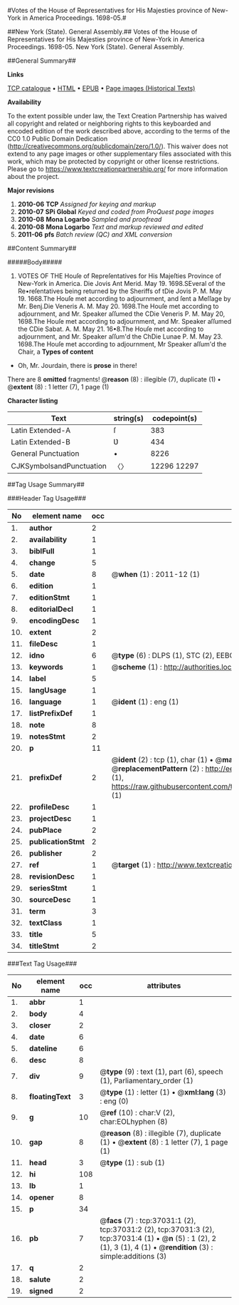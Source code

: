 #Votes of the House of Representatives for His Majesties province of New-York in America Proceedings. 1698-05.#

##New York (State). General Assembly.##
Votes of the House of Representatives for His Majesties province of New-York in America
Proceedings. 1698-05.
New York (State). General Assembly.

##General Summary##

**Links**

[TCP catalogue](http://www.ota.ox.ac.uk/tcp/)  • 
[HTML](http://tei.it.ox.ac.uk/tcp/Texts-HTML/free/A53/A53035.html)  • 
[EPUB](http://tei.it.ox.ac.uk/tcp/Texts-EPUB/free/A53/A53035.epub) • 
[Page images (Historical Texts)](https://historicaltexts.jisc.ac.uk/eebo-99832557e)

**Availability**

To the extent possible under law, the Text Creation Partnership has waived all copyright and related or neighboring rights to this keyboarded and encoded edition of the work described above, according to the terms of the CC0 1.0 Public Domain Dedication (http://creativecommons.org/publicdomain/zero/1.0/). This waiver does not extend to any page images or other supplementary files associated with this work, which may be protected by copyright or other license restrictions. Please go to https://www.textcreationpartnership.org/ for more information about the project.

**Major revisions**

1. __2010-06__ __TCP__ *Assigned for keying and markup*
1. __2010-07__ __SPi Global__ *Keyed and coded from ProQuest page images*
1. __2010-08__ __Mona Logarbo__ *Sampled and proofread*
1. __2010-08__ __Mona Logarbo__ *Text and markup reviewed and edited*
1. __2011-06__ __pfs__ *Batch review (QC) and XML conversion*

##Content Summary##

#####Body#####

1. VOTES OF THE Houſe of Repreſentatives for His Majeſties Province of New-York in America.
Die Jovis Ant Merid. May 19. 1698.SEveral of the Re•reſentatives being returned by the Sheriffs of tDie Jovis P. M. May 19. 1668.The Houſe met according to adjournment, and ſent a Meſſage by Mr. Benj.Die Veneris A. M. May 20. 1698.The Houſe met according to adjournment, and Mr. Speaker aſſumed the CDie Veneris P. M. May 20, 1698.The Houſe met according to adjournment, and Mr. Speaker aſſumed the CDie Sabat. A. M. May 21. 16•8.The Houſe met according to adjournment, and Mr. Speaker aſſum'd the ChDie Lunae P. M. May 23. 1698.The Houſe met according to adjournment, Mr Speaker aſſum'd the Chair, a
**Types of content**

  * Oh, Mr. Jourdain, there is **prose** in there!

There are 8 **omitted** fragments! 
 @__reason__ (8) : illegible (7), duplicate (1)  •  @__extent__ (8) : 1 letter (7), 1 page (1)

**Character listing**


|Text|string(s)|codepoint(s)|
|---|---|---|
|Latin Extended-A|ſ|383|
|Latin Extended-B|Ʋ|434|
|General Punctuation|•|8226|
|CJKSymbolsandPunctuation|〈〉|12296 12297|

##Tag Usage Summary##

###Header Tag Usage###

|No|element name|occ|attributes|
|---|---|---|---|
|1.|__author__|2||
|2.|__availability__|1||
|3.|__biblFull__|1||
|4.|__change__|5||
|5.|__date__|8| @__when__ (1) : 2011-12 (1)|
|6.|__edition__|1||
|7.|__editionStmt__|1||
|8.|__editorialDecl__|1||
|9.|__encodingDesc__|1||
|10.|__extent__|2||
|11.|__fileDesc__|1||
|12.|__idno__|6| @__type__ (6) : DLPS (1), STC (2), EEBO-CITATION (1), PROQUEST (1), VID (1)|
|13.|__keywords__|1| @__scheme__ (1) : http://authorities.loc.gov/ (1)|
|14.|__label__|5||
|15.|__langUsage__|1||
|16.|__language__|1| @__ident__ (1) : eng (1)|
|17.|__listPrefixDef__|1||
|18.|__note__|8||
|19.|__notesStmt__|2||
|20.|__p__|11||
|21.|__prefixDef__|2| @__ident__ (2) : tcp (1), char (1)  •  @__matchPattern__ (2) : ([0-9\-]+):([0-9IVX]+) (1), (.+) (1)  •  @__replacementPattern__ (2) : http://eebo.chadwyck.com/downloadtiff?vid=$1&page=$2 (1), https://raw.githubusercontent.com/textcreationpartnership/Texts/master/tcpchars.xml#$1 (1)|
|22.|__profileDesc__|1||
|23.|__projectDesc__|1||
|24.|__pubPlace__|2||
|25.|__publicationStmt__|2||
|26.|__publisher__|2||
|27.|__ref__|1| @__target__ (1) : http://www.textcreationpartnership.org/docs/. (1)|
|28.|__revisionDesc__|1||
|29.|__seriesStmt__|1||
|30.|__sourceDesc__|1||
|31.|__term__|3||
|32.|__textClass__|1||
|33.|__title__|5||
|34.|__titleStmt__|2||


###Text Tag Usage###

|No|element name|occ|attributes|
|---|---|---|---|
|1.|__abbr__|1||
|2.|__body__|4||
|3.|__closer__|2||
|4.|__date__|6||
|5.|__dateline__|6||
|6.|__desc__|8||
|7.|__div__|9| @__type__ (9) : text (1), part (6), speech (1), Parliamentary_order (1)|
|8.|__floatingText__|3| @__type__ (1) : letter (1)  •  @__xml:lang__ (3) : eng (0)|
|9.|__g__|10| @__ref__ (10) : char:V (2), char:EOLhyphen (8)|
|10.|__gap__|8| @__reason__ (8) : illegible (7), duplicate (1)  •  @__extent__ (8) : 1 letter (7), 1 page (1)|
|11.|__head__|3| @__type__ (1) : sub (1)|
|12.|__hi__|108||
|13.|__lb__|1||
|14.|__opener__|8||
|15.|__p__|34||
|16.|__pb__|7| @__facs__ (7) : tcp:37031:1 (2), tcp:37031:2 (2), tcp:37031:3 (2), tcp:37031:4 (1)  •  @__n__ (5) : 1 (2), 2 (1), 3 (1), 4 (1)  •  @__rendition__ (3) : simple:additions (3)|
|17.|__q__|2||
|18.|__salute__|2||
|19.|__signed__|2||
